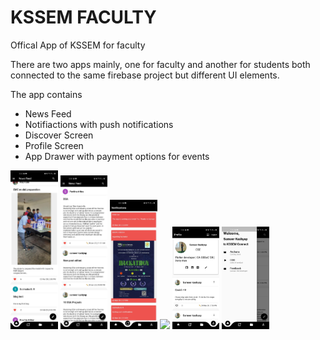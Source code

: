 # KSSEM FACULTY 

Offical App of KSSEM for faculty 

There are two apps mainly, one for faculty and another for students both connected to the same firebase project but different UI elements.

The app contains
* News Feed
* Notifiactions with push notifications
* Discover Screen
* Profile Screen
* App Drawer with payment options for events 

<img src="/screenshots/Screenshot_20200410-173500.jpg" width="15%"></img> <img src="/screenshots/Screenshot_20200410-173528.jpg" width="15%"></img> <img src="/screenshots/Screenshot_20200410-173545.jpg" width="15%"></img> <img src="/screenshpts/Screenshot_20200410-173600.jpg" width="15%"></img> <img src="/screenshots/Screenshot_20200410-173609.jpg" width="15%"></img> <img src="/screenshots/Screenshot_20200410-173616.jpg" width="15%"></img> 
